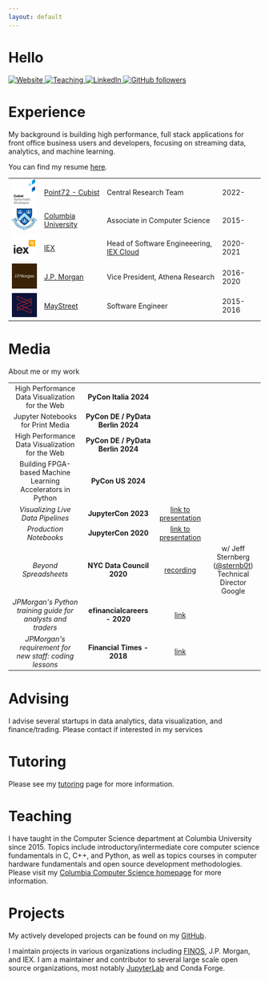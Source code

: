 ```yaml
---
layout: default
---
```

# Hello

<div class="button-holder">
<a class="button-link" href="https://tim.paine.nyc/">
    <img src="https://img.shields.io/badge/Website-red" alt="Website">
</a>
<a class="button-link" href="https://www.cs.columbia.edu/~paine/">
    <img src="https://img.shields.io/badge/Teaching-green" alt="Teaching">
</a>
<a class="button-link" href="https://www.linkedin.com/in/timkpaine/">
    <img src="https://img.shields.io/badge/LinkedIn-blue" alt="LinkedIn">
</a>
<a href="https://github.com/timkpaine">
    <img alt="GitHub followers" src="https://img.shields.io/github/followers/timkpaine?label=Follow&style=social">
</a>
</div>

# Experience
My background is building high performance, full stack applications for front office business users and developers, focusing on streaming data, analytics, and machine learning. 

You can find my resume [here](./rsc/TPCV.pdf).

| | | | |
|:--:|:---|:---|:---|
| <img width="75" src="https://raw.githubusercontent.com/timkpaine/timkpaine/main/static/img/cubist.png" alt="Cubist"> | [Point72 - Cubist](https://www.point72.com/cubist/) | Central Research Team | 2022- |
| <img width="75" src="https://raw.githubusercontent.com/timkpaine/timkpaine/main/static/img/columbia.png" alt="Columbia"> | [Columbia University](https://www.columbia.edu/) | Associate in Computer Science | 2015- |
| <img width="75" src="https://raw.githubusercontent.com/timkpaine/timkpaine/main/static/img/iex.png" alt="IEX"> | [IEX](https://iextrading.com) | Head of Software Engineeering, [IEX Cloud](https://iexcloud.io) | 2020-2021 |
| <img width="75" src="https://raw.githubusercontent.com/timkpaine/timkpaine/main/static/img/jpmorgan.png" alt="J.P. Morgan"> | [J.P. Morgan](https://www.jpmorgan.com/global) | Vice President, Athena Research | 2016-2020 |
| <img width="75" src="https://raw.githubusercontent.com/timkpaine/timkpaine/main/static/img/maystreet.png" alt="MayStreet"> | [MayStreet](https://maystreet.com) |  Software Engineer | 2015-2016 |


# Media
About me or my work

| | | | |
|:--:|:--:|:--:|:--:|
| High Performance Data Visualization for the Web | **PyCon Italia 2024** | | |
| Jupyter Notebooks for Print Media | **PyCon DE / PyData Berlin 2024** | | |
| High Performance Data Visualization for the Web | **PyCon DE / PyData Berlin 2024** | | |
| Building FPGA-based Machine Learning Accelerators in Python | **PyCon US 2024** | | |
| *Visualizing Live Data Pipelines* | **JupyterCon 2023**  | [link to presentation](https://tim.paine.nyc/talks/jupytercon2023.html#/) |
| *Production Notebooks* | **JupyterCon 2020**  | [link to presentation](https://tim.paine.nyc/talks/jupytercon2020.html#/) | |
| *Beyond Spreadsheets* | **NYC Data Council 2020** | [recording](https://youtu.be/PYTVU4A_3Kc) | w/ Jeff Sternberg ([@sternb0t](https://github.com/sternb0t)) <br> Technical Director Google  |
| *JPMorgan's Python training guide for analysts and traders* | **efinancialcareers - 2020** | [link](https://news.efinancialcareers.com/us-en/3004043/jpmorgan-python-training-analysts-and-traders) | | 
| *JPMorgan's requirement for new staff: coding lessons* | **Financial Times - 2018** | [link](https://www.ft.com/content/4c17d6ce-c8b2-11e8-ba8f-ee390057b8c9) | |


# Advising
I advise several startups in data analytics, data visualization, and finance/trading. Please contact if interested in my services

# Tutoring
Please see my [tutoring](./tutoring) page for more information.

# Teaching
I have taught in the Computer Science department at Columbia University since 2015. Topics include introductory/intermediate core computer science fundamentals in C, C++, and Python, as well as topics courses in computer hardware fundamentals and open source development methodologies. Please visit my [Columbia Computer Science homepage](https://www.cs.columbia.edu/~paine/) for more information.

# Projects
My actively developed projects can be found on my [GitHub](https://github.com/timkpaine).

I maintain projects in various organizations including [FINOS](https://www.finos.org), J.P. Morgan, and IEX. I am a maintainer and contributor to several large scale open source organizations, most notably [JupyterLab](https://github.com/jupyterlab) and Conda Forge.
